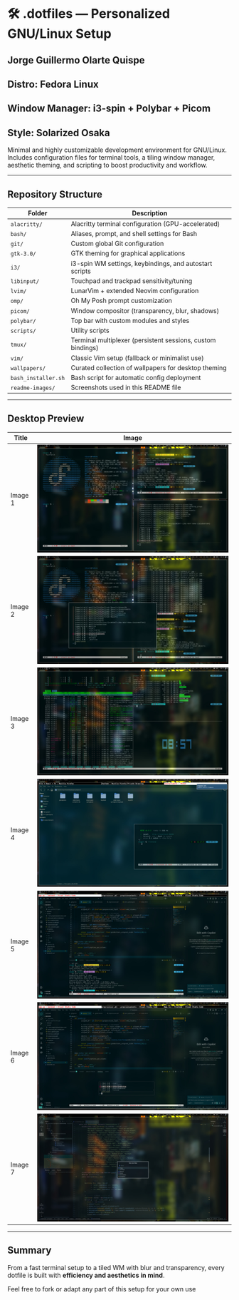 # 🛠️ .dotfiles — Personalized GNU/Linux Setup

## Jorge Guillermo Olarte Quispe

## Distro: Fedora Linux

## Window Manager: i3-spin + Polybar + Picom

## Style: Solarized Osaka

Minimal and highly customizable development environment for GNU/Linux.  
Includes configuration files for terminal tools, a tiling window manager, aesthetic theming, and scripting to boost productivity and workflow.

---

## Repository Structure

| Folder              | Description                                                 |
| ------------------- | ----------------------------------------------------------- |
| `alacritty/`        | Alacritty terminal configuration (GPU-accelerated)          |
| `bash/`             | Aliases, prompt, and shell settings for Bash                |
| `git/`              | Custom global Git configuration                             |
| `gtk-3.0/`          | GTK theming for graphical applications                      |
| `i3/`               | i3-spin WM settings, keybindings, and autostart scripts     |
| `libinput/`         | Touchpad and trackpad sensitivity/tuning                    |
| `lvim/`             | LunarVim + extended Neovim configuration                    |
| `omp/`              | Oh My Posh prompt customization                             |
| `picom/`            | Window compositor (transparency, blur, shadows)             |
| `polybar/`          | Top bar with custom modules and styles                      |
| `scripts/`          | Utility scripts                                             |
| `tmux/`             | Terminal multiplexer (persistent sessions, custom bindings) |
| `vim/`              | Classic Vim setup (fallback or minimalist use)              |
| `wallpapers/`       | Curated collection of wallpapers for desktop theming        |
| `bash_installer.sh` | Bash script for automatic config deployment                 |
| `readme-images/`    | Screenshots used in this README file                        |

---

## Desktop Preview

| Title   | Image                        |
| ------- | ---------------------------- |
| Image 1 | ![](readme-images/img01.jpg) |
| Image 2 | ![](readme-images/img02.jpg) |
| Image 3 | ![](readme-images/img03.jpg) |
| Image 4 | ![](readme-images/img04.jpg) |
| Image 5 | ![](readme-images/img05.jpg) |
| Image 6 | ![](readme-images/img06.jpg) |
| Image 7 | ![](readme-images/img07.jpg) |

---

## Summary

From a fast terminal setup to a tiled WM with blur and transparency, every dotfile is built with **efficiency and aesthetics in mind**.

Feel free to fork or adapt any part of this setup for your own use
